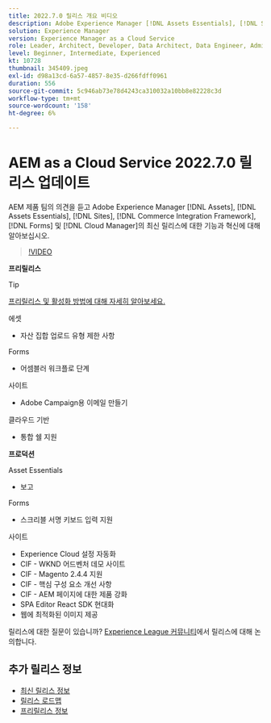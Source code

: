```yaml
---
title: 2022.7.0 릴리스 개요 비디오
description: Adobe Experience Manager [!DNL Assets Essentials], [!DNL Sites], [!DNL Screens], [!DNL Forms] 및 [!DNL Cloud Foundation]에 대한 2022-7-0 릴리스의 최신 기능과 혁신에 대해 알아보십시오.
solution: Experience Manager
version: Experience Manager as a Cloud Service
role: Leader, Architect, Developer, Data Architect, Data Engineer, Admin, User
level: Beginner, Intermediate, Experienced
kt: 10728
thumbnail: 345409.jpeg
exl-id: d98a13cd-6a57-4857-8e35-d266fdff0961
duration: 556
source-git-commit: 5c946ab73e78d4243ca310032a10bb8e82228c3d
workflow-type: tm+mt
source-wordcount: '158'
ht-degree: 6%

---
```


# AEM as a Cloud Service 2022.7.0 릴리스 업데이트

AEM 제품 팀의 의견을 듣고 Adobe Experience Manager [!DNL Assets], [!DNL Assets Essentials], [!DNL Sites], [!DNL Commerce Integration Framework], [!DNL Forms] 및 [!DNL Cloud Manager]의 최신 릴리스에 대한 기능과 혁신에 대해 알아보십시오.

>[!VIDEO](https://video.tv.adobe.com/v/3454203/?quality=12&learn=on&captions=kor)

**프리릴리스**

>[!TIP]
>
>[프리릴리스 및 활성화 방법에 대해 자세히 알아보세요.](https://experienceleague.adobe.com/docs/experience-manager-cloud-service/content/release-notes/prerelease.html?lang=ko)

에셋

* 자산 집합 업로드 유형 제한 사항

Forms

* 어셈블러 워크플로 단계

사이트

* Adobe Campaign용 이메일 만들기

클라우드 기반

* 통합 쉘 지원

**프로덕션**

Asset Essentials

* 보고

Forms

* 스크리블 서명 키보드 입력 지원

사이트

* Experience Cloud 설정 자동화
* CIF - WKND 어드벤처 데모 사이트
* CIF - Magento 2.4.4 지원
* CIF - 핵심 구성 요소 개선 사항
* CIF - AEM 페이지에 대한 제품 강화
* SPA Editor React SDK 현대화
* 웹에 최적화된 이미지 제공

릴리스에 대한 질문이 있습니까?  [Experience League 커뮤니티](https://adobe.ly/3paYDAo)에서 릴리스에 대해 논의합니다.

## 추가 릴리스 정보

* [최신 릴리스 정보](https://experienceleague.adobe.com/docs/experience-manager-cloud-service/content/release-notes/home.html?lang=ko-KR)
* [릴리스 로드맵](https://experienceleague.adobe.com/docs/experience-manager-release-information/aem-release-updates/update-releases-roadmap.html?lang=ko)
* [프리릴리스 정보](https://experienceleague.adobe.com/docs/experience-manager-cloud-service/content/release-notes/prerelease.html?lang=ko)
